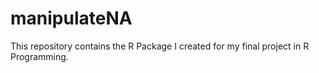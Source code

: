# manipulateNA
This repository contains the R Package I created for my final project in R Programming. 
